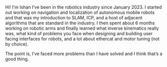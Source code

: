 Hi! I'm Ishan
I’ve been in the robotics industry since January 2023. I started out working on navigation and localization of autonomous mobile robots and that was my introduction to SLAM, ICP,
and a host of adjacent algorithms that are standard in the industry. I then spent about 6 months working on robotic arms and finally learned what inverse kinematics really was, what kind of problems you 
face when designing and building user facing interfaces for robots, and a lot about ethercat and motor tuning (not by choice). 

The point is, I’ve faced more problems than I have solved and I think that’s a good thing. 

